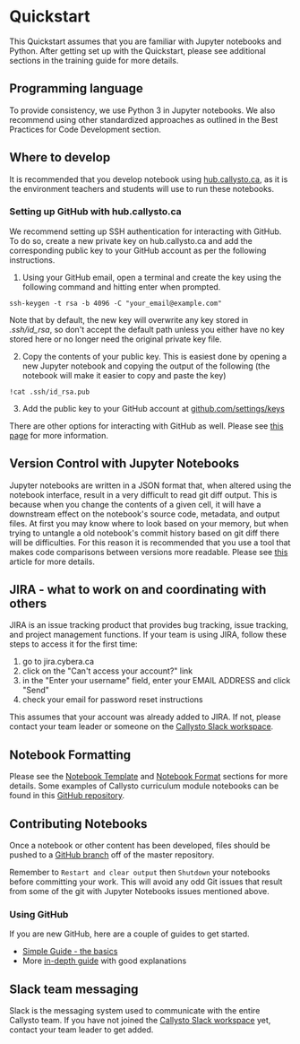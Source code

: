 # Quickstart

This Quickstart assumes that you are familiar with Jupyter notebooks and Python. After getting set up with the Quickstart, please see additional sections in the training guide for more details.

## Programming language
To provide consistency, we use Python 3 in Jupyter notebooks. We also recommend using other standardized approaches as outlined in the Best Practices for Code Development section.

## Where to develop
It is recommended that you develop notebook using [hub.callysto.ca](https://hub.callysto.ca), as it is the environment teachers and students will use to run these notebooks.

### Setting up GitHub with hub.callysto.ca
We recommend setting up SSH authentication for interacting with GitHub. To do so, create a new private key on hub.callysto.ca and add the corresponding public key to your GitHub account as per the following instructions.

1. Using your GitHub email, open a terminal and create the key using the following command and hitting enter when prompted.
```
ssh-keygen -t rsa -b 4096 -C "your_email@example.com"
```
Note that by default, the new key will overwrite any key stored in *.ssh/id_rsa*, so don't accept the default path unless you either have no key stored here or no longer need the original private key file.

2. Copy the contents of your public key. This is easiest done by opening a new Jupyter notebook and copying the output of the following (the notebook will make it easier to copy and paste the key)
```
!cat .ssh/id_rsa.pub
```
3. Add the public key to your GitHub account at [github.com/settings/keys](https://github.com/settings/keys)  

There are other options for interacting with GitHub as well. Please see [this page](https://developer.github.com/v3/guides/managing-deploy-keys/) for more information.

## Version Control with Jupyter Notebooks
Jupyter notebooks are written in a JSON format that, when altered using the notebook interface, result in a very difficult to read git diff output. This is because when you change the contents of a given cell, it will have a downstream effect on the notebook's source code, metadata, and output files. At first you may know where to look based on your memory, but when trying to untangle a old notebook's commit history based on git diff there will be difficulties. For this reason it is recommended that you use a tool that makes code comparisons between versions more readable. Please see [this](https://nextjournal.com/schmudde/how-to-version-control-jupyter) article for more details.

## JIRA - what to work on and coordinating with others
JIRA is an issue tracking product that provides bug tracking, issue tracking, and project management functions. If your team is using JIRA, follow these steps to access it for the first time:  
1. go to jira.cybera.ca  
2. click on the "Can't access your account?" link  
3. in the "Enter your username" field, enter your EMAIL ADDRESS and click "Send"  
4. check your email for password reset instructions

This assumes that your account was already added to JIRA. If not, please contact your team leader or someone on the [Callysto Slack workspace](https://callysto.slack.com).

## Notebook Formatting
Please see the [Notebook Template](notebook_template.md) and [Notebook Format](NotebookFormat.md) sections for more details. Some examples of Callysto curriculum module notebooks can be found in this [GitHub repository](https://github.com/callysto/curriculum-notebooks).

## Contributing Notebooks
Once a notebook or other content has been developed, files should be pushed to a [GitHub branch](https://help.github.com/en/github/collaborating-with-issues-and-pull-requests/creating-and-deleting-branches-within-your-repository) off of the master repository.

Remember to `Restart and clear output` then `Shutdown` your notebooks before committing your work. This will avoid any odd Git issues that result from some of the git with Jupyter Notebooks issues mentioned above.  

### Using GitHub
If you are new GitHub, here are a couple of guides to get started.

* [Simple Guide - the basics](http://rogerdudler.github.io/git-guide/)
* More [in-depth guide](https://www.atlassian.com/git/tutorials/what-is-version-control) with good explanations

## Slack team messaging
Slack is the messaging system used to communicate with the entire Callysto team. If you have not joined the [Callysto Slack workspace](https://callysto.slack.com) yet, contact your team leader to get added.